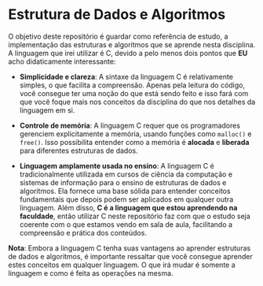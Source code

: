 # Estrutura de Dados e Algoritmos

O objetivo deste repositório é guardar como referência de estudo, a implementação das estruturas e algoritmos que se aprende nesta disciplina. A linguagem que irei utilizar é C, devido a pelo menos dois pontos que **EU** acho didaticamente interessante:

- **Simplicidade e clareza**: A sintaxe da linguagem C é relativamente simples, o que facilita a compreensão. Apenas pela leitura do código, você consegue ter uma noção do que está sendo feito e isso fará com que você foque mais nos conceitos da disciplina do que nos detalhes da linguagem em si.

- **Controle de memória**: A linguagem C requer que os programadores gerenciem explicitamente a memória, usando funções como `malloc()` e `free()`. Isso possibilita entender como a memória é **alocada** e **liberada** para diferentes estruturas de dados.

- **Linguagem amplamente usada no ensino**: A linguagem C é tradicionalmente utilizada em cursos de ciência da computação e sistemas de informação para o ensino de estruturas de dados e algoritmos. Ela fornece uma base sólida para entender conceitos fundamentais que depois podem ser aplicados em qualquer outra linguagem. Além disso, **C é a linguagem que estou aprendendo na faculdade**, então utilizar C neste repositório faz com que o estudo seja coerente com o que estamos vendo em sala de aula, facilitando a compreensão e prática dos conteúdos.

**Nota**: Embora a linguagem C tenha suas vantagens ao aprender estruturas de dados e algoritmos, é importante ressaltar que você consegue aprender estes conceitos em qualquer linguagem. O que irá mudar é somente a linguagem e como é feita as operações na mesma.
